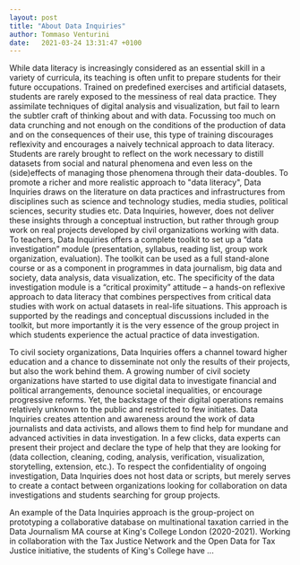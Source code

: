 ```yaml
---
layout: post
title: "About Data Inquiries"
author: Tommaso Venturini
date:   2021-03-24 13:31:47 +0100
---
```

While data literacy is increasingly considered as an essential skill in a variety of curricula, its teaching is often unfit to prepare students for their future occupations. Trained on predefined exercises and artificial datasets, students are rarely exposed to the messiness of real data practice. They assimilate techniques of digital analysis and visualization, but fail to learn the subtler craft of thinking about and with data. Focussing too much on data crunching and not enough on the conditions of the production of data and on the consequences of their use, this type of training discourages reflexivity and encourages a naively technical approach to data literacy. Students are rarely brought to reflect on the work necessary to distill datasets from social and natural phenomena and even less on the (side)effects of managing those phenomena through their data-doubles.
To promote a richer and more realistic approach to "data literacy", Data Inquiries draws on the literature on data practices and infrastructures from disciplines such as science and technology studies, media studies, political sciences, security studies etc. Data Inquiries, however, does not deliver these insights through a conceptual instruction, but rather through group work on real projects developed by civil organizations working with data.  
To teachers, Data Inquiries offers a complete toolkit to set up a “data investigation” module (presentation, syllabus, reading list, group work organization, evaluation). The toolkit can be used as a full stand-alone course or as a component in programmes in data journalism, big data and society, data analysis, data visualization, etc. The specificity of the data investigation module is a “critical proximity” attitude – a hands-on reflexive approach to data literacy that combines perspectives from critical data studies with work on actual datasets in real-life situations. This approach is supported by the readings and conceptual discussions included in the toolkit, but more importantly it is the very essence of the group project in which students experience the actual practice of data investigation. 

To civil society organizations, Data Inquiries offers a channel toward higher education and a chance to disseminate not only the results of their projects, but also the work behind them. A growing number of civil society organizations have started to use digital data to investigate financial and political arrangements, denounce societal inequalities, or encourage progressive reforms. Yet, the backstage of their digital operations remains relatively unknown to the public and restricted to few initiates.
Data Inquiries creates attention and awareness around the work of data journalists and data activists, and allows them to find help for mundane and advanced activities in data investigation. In a few clicks, data experts can present their project and declare the type of help that they are looking for (data collection, cleaning, coding, analysis, verification, visualization, storytelling, extension, etc.). To respect the confidentiality of ongoing investigation, Data Inquiries does not host data or scripts, but merely serves to create a contact between organizations looking for collaboration on data investigations and students searching for group projects.

An example of the Data Inquiries approach is the group-project on prototyping a collaborative database on multinational taxation carried in the Data Journalism MA course at King's College London (2020-2021). Working in collaboration with the Tax Justice Network and the Open Data for Tax Justice initiative, the students of King's College have ...